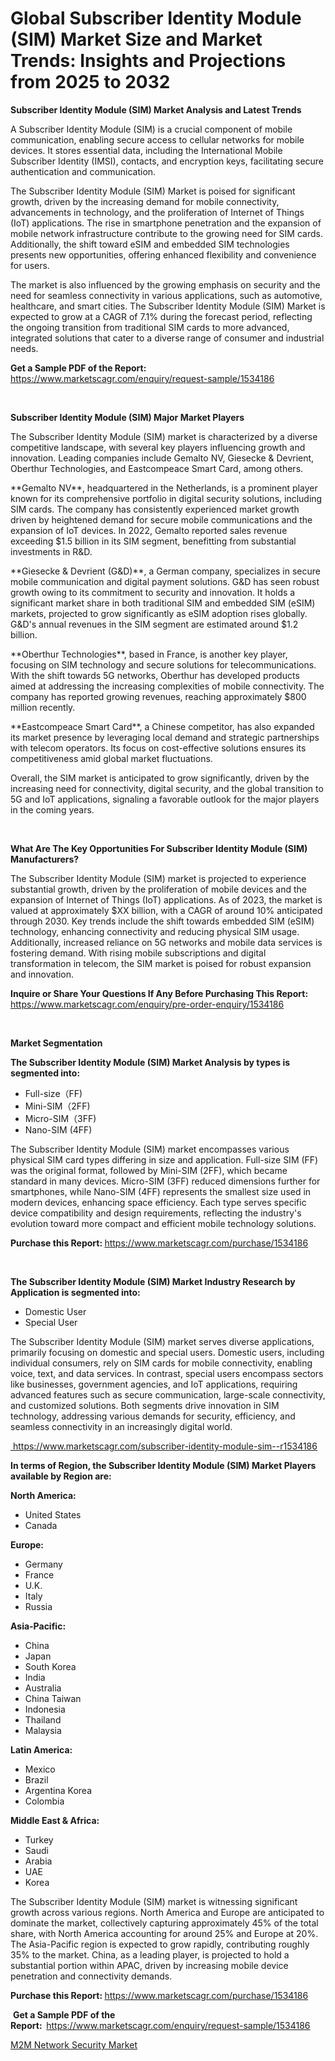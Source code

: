 <p><h1>Global Subscriber Identity Module (SIM) Market Size and Market Trends: Insights and Projections from 2025 to 2032</h1></p><p><strong>Subscriber Identity Module (SIM) Market Analysis and Latest Trends</strong></p>
<p><p>A Subscriber Identity Module (SIM) is a crucial component of mobile communication, enabling secure access to cellular networks for mobile devices. It stores essential data, including the International Mobile Subscriber Identity (IMSI), contacts, and encryption keys, facilitating secure authentication and communication.</p><p>The Subscriber Identity Module (SIM) Market is poised for significant growth, driven by the increasing demand for mobile connectivity, advancements in technology, and the proliferation of Internet of Things (IoT) applications. The rise in smartphone penetration and the expansion of mobile network infrastructure contribute to the growing need for SIM cards. Additionally, the shift toward eSIM and embedded SIM technologies presents new opportunities, offering enhanced flexibility and convenience for users.</p><p>The market is also influenced by the growing emphasis on security and the need for seamless connectivity in various applications, such as automotive, healthcare, and smart cities. The Subscriber Identity Module (SIM) Market is expected to grow at a CAGR of 7.1% during the forecast period, reflecting the ongoing transition from traditional SIM cards to more advanced, integrated solutions that cater to a diverse range of consumer and industrial needs.</p></p>
<p><strong>Get a Sample PDF of the Report:&nbsp;</strong> <a href="https://www.marketscagr.com/enquiry/request-sample/1534186?utm_campaign=2342&utm_medium=2&utm_source=Github&utm_content=ia&utm_term=15022025&utm_id=subscriber-identity-module-sim">https://www.marketscagr.com/enquiry/request-sample/1534186</a></p>
<p>&nbsp;</p>
<p><strong>Subscriber Identity Module (SIM) Major Market Players</strong></p>
<p><p>The Subscriber Identity Module (SIM) market is characterized by a diverse competitive landscape, with several key players influencing growth and innovation. Leading companies include Gemalto NV, Giesecke & Devrient, Oberthur Technologies, and Eastcompeace Smart Card, among others.</p><p>**Gemalto NV**, headquartered in the Netherlands, is a prominent player known for its comprehensive portfolio in digital security solutions, including SIM cards. The company has consistently experienced market growth driven by heightened demand for secure mobile communications and the expansion of IoT devices. In 2022, Gemalto reported sales revenue exceeding $1.5 billion in its SIM segment, benefitting from substantial investments in R&D.</p><p>**Giesecke & Devrient (G&D)**, a German company, specializes in secure mobile communication and digital payment solutions. G&D has seen robust growth owing to its commitment to security and innovation. It holds a significant market share in both traditional SIM and embedded SIM (eSIM) markets, projected to grow significantly as eSIM adoption rises globally. G&D's annual revenues in the SIM segment are estimated around $1.2 billion.</p><p>**Oberthur Technologies**, based in France, is another key player, focusing on SIM technology and secure solutions for telecommunications. With the shift towards 5G networks, Oberthur has developed products aimed at addressing the increasing complexities of mobile connectivity. The company has reported growing revenues, reaching approximately $800 million recently.</p><p>**Eastcompeace Smart Card**, a Chinese competitor, has also expanded its market presence by leveraging local demand and strategic partnerships with telecom operators. Its focus on cost-effective solutions ensures its competitiveness amid global market fluctuations.</p><p>Overall, the SIM market is anticipated to grow significantly, driven by the increasing need for connectivity, digital security, and the global transition to 5G and IoT applications, signaling a favorable outlook for the major players in the coming years.</p></p>
<p>&nbsp;</p>
<p><strong>What Are The Key Opportunities For Subscriber Identity Module (SIM) Manufacturers?</strong></p>
<p><p>The Subscriber Identity Module (SIM) market is projected to experience substantial growth, driven by the proliferation of mobile devices and the expansion of Internet of Things (IoT) applications. As of 2023, the market is valued at approximately $XX billion, with a CAGR of around 10% anticipated through 2030. Key trends include the shift towards embedded SIM (eSIM) technology, enhancing connectivity and reducing physical SIM usage. Additionally, increased reliance on 5G networks and mobile data services is fostering demand. With rising mobile subscriptions and digital transformation in telecom, the SIM market is poised for robust expansion and innovation.</p></p>
<p><strong>Inquire or Share Your Questions If Any Before Purchasing This Report:</strong> <a href="https://www.marketscagr.com/enquiry/pre-order-enquiry/1534186?utm_campaign=2342&utm_medium=2&utm_source=Github&utm_content=ia&utm_term=15022025&utm_id=subscriber-identity-module-sim">https://www.marketscagr.com/enquiry/pre-order-enquiry/1534186</a></p>
<p>&nbsp;</p>
<p><strong>Market Segmentation</strong></p>
<p><strong>The Subscriber Identity Module (SIM) Market Analysis by types is segmented into:</strong></p>
<p><ul><li>Full-size（FF)</li><li>Mini-SIM（2FF)</li><li>Micro-SIM（3FF)</li><li>Nano-SIM (4FF)</li></ul></p>
<p><p>The Subscriber Identity Module (SIM) market encompasses various physical SIM card types differing in size and application. Full-size SIM (FF) was the original format, followed by Mini-SIM (2FF), which became standard in many devices. Micro-SIM (3FF) reduced dimensions further for smartphones, while Nano-SIM (4FF) represents the smallest size used in modern devices, enhancing space efficiency. Each type serves specific device compatibility and design requirements, reflecting the industry's evolution toward more compact and efficient mobile technology solutions.</p></p>
<p><strong>Purchase this Report:&nbsp;</strong><a href="https://www.marketscagr.com/purchase/1534186?utm_campaign=2342&utm_medium=2&utm_source=Github&utm_content=ia&utm_term=15022025&utm_id=subscriber-identity-module-sim">https://www.marketscagr.com/purchase/1534186</a></p>
<p>&nbsp;</p>
<p><strong>The Subscriber Identity Module (SIM) Market Industry Research by Application is segmented into:</strong></p>
<p><ul><li>Domestic User</li><li>Special User</li></ul></p>
<p><p>The Subscriber Identity Module (SIM) market serves diverse applications, primarily focusing on domestic and special users. Domestic users, including individual consumers, rely on SIM cards for mobile connectivity, enabling voice, text, and data services. In contrast, special users encompass sectors like businesses, government agencies, and IoT applications, requiring advanced features such as secure communication, large-scale connectivity, and customized solutions. Both segments drive innovation in SIM technology, addressing various demands for security, efficiency, and seamless connectivity in an increasingly digital world.</p></p>
<p><a href="https://www.marketscagr.com/subscriber-identity-module-sim--r1534186?utm_campaign=2342&utm_medium=2&utm_source=Github&utm_content=ia&utm_term=15022025&utm_id=subscriber-identity-module-sim">&nbsp;https://www.marketscagr.com/subscriber-identity-module-sim--r1534186</a></p>
<p><strong>In terms of Region, the Subscriber Identity Module (SIM) Market Players available by Region are:</strong></p>
<p>
    <p> <strong> North America: </strong>
        <ul>
            <li>United States</li>
            <li>Canada</li>
        </ul>
        </p> 
    <p> <strong> Europe: </strong>
        <ul>
            <li>Germany</li>
            <li>France</li>
            <li>U.K.</li>
            <li>Italy</li>
            <li>Russia</li>
        </ul>
        </p> 
    <p> <strong> Asia-Pacific: </strong>
        <ul>
            <li>China</li>
            <li>Japan</li>
            <li>South Korea</li>
            <li>India</li>
            <li>Australia</li>
            <li>China Taiwan</li>
            <li>Indonesia</li>
            <li>Thailand</li>
            <li>Malaysia</li>
        </ul>
        </p> 
    <p> <strong> Latin America: </strong>
        <ul>
            <li>Mexico</li>
            <li>Brazil</li>
            <li>Argentina Korea</li>
            <li>Colombia</li>
        </ul>
        </p> 
    <p> <strong> Middle East & Africa: </strong>
        <ul>
            <li>Turkey</li>
            <li>Saudi</li>
            <li>Arabia</li>
            <li>UAE</li>
            <li>Korea</li>
        </ul>
    </p>
    </p>
<p><p>The Subscriber Identity Module (SIM) market is witnessing significant growth across various regions. North America and Europe are anticipated to dominate the market, collectively capturing approximately 45% of the total share, with North America accounting for around 25% and Europe at 20%. The Asia-Pacific region is expected to grow rapidly, contributing roughly 35% to the market. China, as a leading player, is projected to hold a substantial portion within APAC, driven by increasing mobile device penetration and connectivity demands.</p></p>
<p><strong>Purchase this Report: </strong><a href="https://www.marketscagr.com/purchase/1534186?utm_campaign=2342&utm_medium=2&utm_source=Github&utm_content=ia&utm_term=15022025&utm_id=subscriber-identity-module-sim">https://www.marketscagr.com/purchase/1534186</a></p>
<p>&nbsp;<strong>Get a Sample PDF of the Report:&nbsp;&nbsp;</strong><a href="https://www.marketscagr.com/enquiry/request-sample/1534186?utm_campaign=2342&utm_medium=2&utm_source=Github&utm_content=ia&utm_term=15022025&utm_id=subscriber-identity-module-sim">https://www.marketscagr.com/enquiry/request-sample/1534186</a></p>
<p><strong></strong></p>
<p><p><a href="https://github.com/lizamflotow/Market-Research-Report-List-1/blob/main/m2m-network-security-market.md?utm_campaign=2342&utm_medium=2&utm_source=Github&utm_content=ia&utm_term=15022025&utm_id=subscriber-identity-module-sim">M2M Network Security Market</a></p></p>